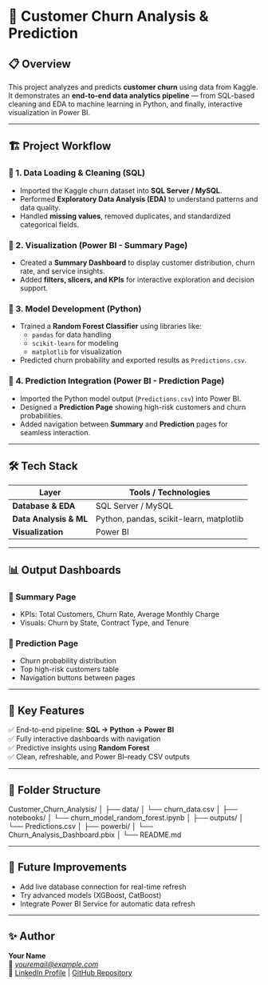 # 🧠 Customer Churn Analysis & Prediction

## 📋 Overview  
This project analyzes and predicts **customer churn** using data from Kaggle.  
It demonstrates an **end-to-end data analytics pipeline** — from SQL-based cleaning and EDA to machine learning in Python, and finally, interactive visualization in Power BI.

---

## 🏗️ Project Workflow  

### 🔹 1. Data Loading & Cleaning (SQL)
- Imported the Kaggle churn dataset into **SQL Server / MySQL**.  
- Performed **Exploratory Data Analysis (EDA)** to understand patterns and data quality.  
- Handled **missing values**, removed duplicates, and standardized categorical fields.

### 🔹 2. Visualization (Power BI - Summary Page)
- Created a **Summary Dashboard** to display customer distribution, churn rate, and service insights.  
- Added **filters, slicers, and KPIs** for interactive exploration and decision support.  

### 🔹 3. Model Development (Python)
- Trained a **Random Forest Classifier** using libraries like:
  - `pandas` for data handling  
  - `scikit-learn` for modeling  
  - `matplotlib` for visualization  
- Predicted churn probability and exported results as `Predictions.csv`.  

### 🔹 4. Prediction Integration (Power BI - Prediction Page)
- Imported the Python model output (`Predictions.csv`) into Power BI.  
- Designed a **Prediction Page** showing high-risk customers and churn probabilities.  
- Added navigation between **Summary** and **Prediction** pages for seamless interaction.

---

## 🛠️ Tech Stack  

| Layer | Tools / Technologies |
|--------|-----------------------|
| **Database & EDA** | SQL Server / MySQL |
| **Data Analysis & ML** | Python, pandas, scikit-learn, matplotlib |
| **Visualization** | Power BI |

---

## 📊 Output Dashboards  

### 🔸 Summary Page
- KPIs: Total Customers, Churn Rate, Average Monthly Charge  
- Visuals: Churn by State, Contract Type, and Tenure  

### 🔸 Prediction Page
- Churn probability distribution  
- Top high-risk customers table  
- Navigation buttons between pages  

---

## 🚀 Key Features  
✅ End-to-end pipeline: **SQL → Python → Power BI**  
✅ Fully interactive dashboards with navigation  
✅ Predictive insights using **Random Forest**  
✅ Clean, refreshable, and Power BI–ready CSV outputs  

---

## 🧩 Folder Structure  
Customer_Churn_Analysis/
│
├── data/
│ └── churn_data.csv
│
├── notebooks/
│ └── churn_model_random_forest.ipynb
│
├── outputs/
│ └── Predictions.csv
│
├── powerbi/
│ └── Churn_Analysis_Dashboard.pbix
│
└── README.md

---

## 🧠 Future Improvements  
- Add live database connection for real-time refresh  
- Try advanced models (XGBoost, CatBoost)  
- Integrate Power BI Service for automatic data refresh  

---

## ✨ Author  
**Your Name**  
📧 *youremail@example.com*  
💼 [LinkedIn Profile](https://www.linkedin.com/) | [GitHub Repository](https://github.com/)
